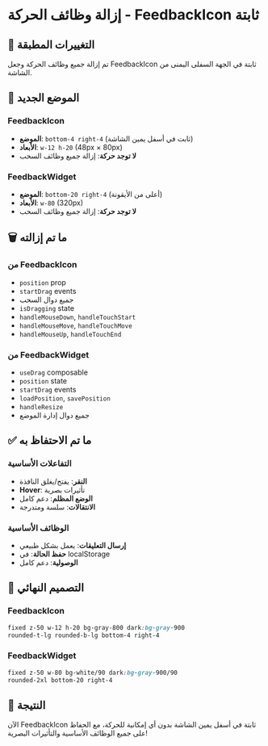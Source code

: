 # إزالة وظائف الحركة - FeedbackIcon ثابتة

## 🎯 التغييرات المطبقة

تم إزالة جميع وظائف الحركة وجعل FeedbackIcon ثابتة في الجهة السفلى اليمنى من الشاشة.

## 📍 الموضع الجديد

### **FeedbackIcon**
- **الموضع**: `bottom-4 right-4` (ثابت في أسفل يمين الشاشة)
- **الأبعاد**: `w-12 h-20` (48px × 80px)
- **لا توجد حركة**: إزالة جميع وظائف السحب

### **FeedbackWidget**
- **الموضع**: `bottom-20 right-4` (أعلى من الأيقونة)
- **الأبعاد**: `w-80` (320px)
- **لا توجد حركة**: إزالة جميع وظائف السحب

## 🗑️ ما تم إزالته

### **من FeedbackIcon**
- `position` prop
- `startDrag` events
- جميع دوال السحب
- `isDragging` state
- `handleMouseDown`, `handleTouchStart`
- `handleMouseMove`, `handleTouchMove`
- `handleMouseUp`, `handleTouchEnd`

### **من FeedbackWidget**
- `useDrag` composable
- `position` state
- `startDrag` events
- `loadPosition`, `savePosition`
- `handleResize`
- جميع دوال إدارة الموضع

## ✅ ما تم الاحتفاظ به

### **التفاعلات الأساسية**
- **النقر**: يفتح/يغلق النافذة
- **Hover**: تأثيرات بصرية
- **الوضع المظلم**: دعم كامل
- **الانتقالات**: سلسة ومتدرجة

### **الوظائف الأساسية**
- **إرسال التعليقات**: يعمل بشكل طبيعي
- **حفظ الحالة**: في localStorage
- **الوصولية**: دعم كامل

## 🎨 التصميم النهائي

### **FeedbackIcon**
```css
fixed z-50 w-12 h-20 bg-gray-800 dark:bg-gray-900 
rounded-t-lg rounded-b-lg bottom-4 right-4
```

### **FeedbackWidget**
```css
fixed z-50 w-80 bg-white/90 dark:bg-gray-900/90 
rounded-2xl bottom-20 right-4
```

## 🚀 النتيجة

الآن FeedbackIcon ثابتة في أسفل يمين الشاشة بدون أي إمكانية للحركة، مع الحفاظ على جميع الوظائف الأساسية والتأثيرات البصرية!
